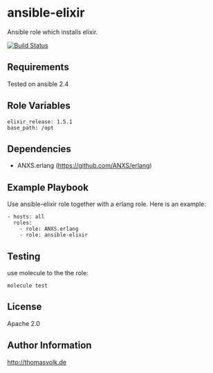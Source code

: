 ansible-elixir
==============

Ansible role which installs elixir.

[![Build Status](https://travis-ci.org/thomasvolk/ansible-elixir.svg?branch=master)](https://travis-ci.org/thomasvolk/ansible-elixir)

Requirements
------------

Tested on ansible 2.4

Role Variables
--------------

```
elixir_release: 1.5.1
base_path: /opt
```

Dependencies
------------

* ANXS.erlang (https://github.com/ANXS/erlang)

Example Playbook
----------------

Use ansible-elixir role together with a erlang role. Here is an example:

```
- hosts: all
  roles:
    - role: ANXS.erlang
    - role: ansible-elixir

```

Testing
-------

use molecule to the the role:

    molecule test

License
-------

Apache 2.0

Author Information
------------------

http://thomasvolk.de
